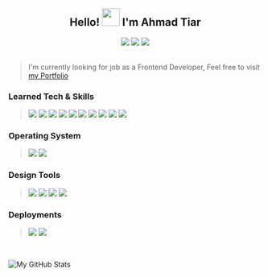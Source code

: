 <h2 align="center"> Hello! 
<img src="https://raw.githubusercontent.com/iampavangandhi/iampavangandhi/master/gifs/Hi.gif" width=35 />
 I'm Ahmad Tiar
</h2>

<div align="center">
<a href="mailto:kurniaji.tiar@gmail.com"> <img src="http://img.shields.io/badge/-Gmail-D14836?style=flat&logo=gmail&logoColor=white"></a>
<a href="https://www.linkedin.com/in/ahmad-tiar-kurniaji/"><img src="http://img.shields.io/badge/-LinkedIn-%230077B5.svg?style=flat&logo=linkedin&logoColor=white"></a>
<a href="https://t.me/MIGHTiar"><img src="http://img.shields.io/badge/-Telegram-2CA5E0?style=flat&logo=telegram&logoColor=white"></a>
</div>
<br />

> I'm currently looking for job as a Frontend Developer, Feel free to visit <a href="https://ahmad-tiar.vercel.app">my Portfolio</a>

### Learned Tech & Skills
> <img src = "https://img.shields.io/badge/-HTML5-E34F26?style=flat&logo=html5&logoColor=white"> <img src = "https://img.shields.io/badge/-CSS3-1572B6?style=flat&logo=css3&logoColor=white"> <img src="https://img.shields.io/badge/-Bootstrap-563D7C?style=flat&logo=bootstrap&logoColor=white"> <img src="https://img.shields.io/badge/-Tailwindcss-38B2AC?style=flat&logo=tailwind-css&logoColor=ffffff"> <img src="https://img.shields.io/badge/-JavaScript-eed718?style=flat&logo=javascript&logoColor=ffffff"> <img src="https://img.shields.io/badge/-React-000000?style=flat&logo=react&logoColor=00c8ff"> <img src="http://img.shields.io/badge/-Next-black?style=flat&logo=next.js&logoColor=white"> <img src="http://img.shields.io/badge/-Git-F1502F?style=flat&logo=git&logoColor=FFFFFF"> <img src="http://img.shields.io/badge/-Github-000000?style=flat&logo=github&logoColor=FFFFFF"> <img src="http://img.shields.io/badge/-VS%20Code-007ACC?style=flat&logo=visual%20studio%20code&logoColor=white">

### Operating System
> <img src="http://img.shields.io/badge/-Windows%2010-0078D6?style=flat&logo=windows&logoColor=white"> <img src="http://img.shields.io/badge/-Ubuntu-E95420?style=flat&logo=ubuntu&logoColor=white">

### Design Tools
> <img src="http://img.shields.io/badge/-Adobe%20photoshop-%2331A8FF.svg?style=flat&logo=adobe%20photoshop&logoColor=white"> <img src="http://img.shields.io/badge/-Adobe%20Illustrator-%23FF9A00.svg?style=flat&logo=adobe%20illustrator&logoColor=white">  <img src="http://img.shields.io/badge/-Adobe%20XD-470137?style=flat&logo=Adobe%20XD&logoColor=#FF61F6">  <img src="http://img.shields.io/badge/-Figma-F24E1E.svg?style=flat&logo=figma&logoColor=white">

### Deployments
> <img src="http://img.shields.io/badge/-Vercel-black?style=flat&logo=vercel&logoColor=white"> <img src="https://img.shields.io/badge/Netlify-%23000000.svg?style=flat&logo=netlify&logoColor=#00C7B7">

<br/>

![My GitHub Stats](https://github-readme-stats.vercel.app/api?username=ATiarK&show_icons=true)
